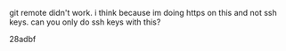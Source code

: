 git remote didn't work.  i think because im doing https on this and not ssh keys.  can you only do ssh keys with this?

28adbf
